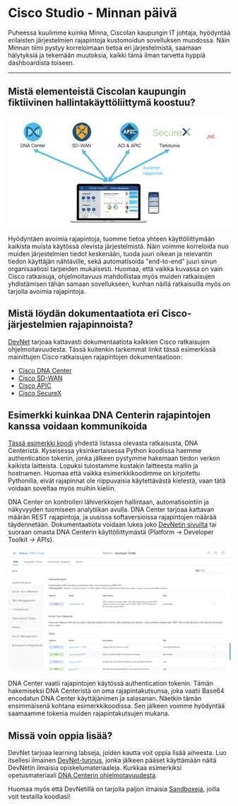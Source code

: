 # Cisco Studio - Minnan päivä

Puheessa kuulimme kuinka Minna, Ciscolan kaupungin IT johtaja, hyödyntää erilaisten järjestelmien rajapintoja kustomoidun sovelluksen muodossa. Näin Minnan tiimi pystyy korreloimaan tietoa eri järjestelmistä, saamaan hälytyksiä ja tekemään muutoksia, kaikki tämä ilman tarvetta hyppiä dashboardista toiseen.

---

## Mistä elementeistä Ciscolan kaupungin fiktiivinen hallintakäyttöliittymä koostuu?

![Sovelluksen elementit](./structure.png)

Hyödyntäen avoimia rajapintoja, tuomme tietoa yhteen käyttöliittymään kaikista muista käytössä olevista järjestelmistä. Näin voimme korreloida nuo muiden järjestelmien tiedot keskenään, tuoda juuri oikean ja relevantin tiedon käyttäjän nähtäville, sekä automatisoida "end-to-end" juuri sinun organisaatiosi tarpeiden mukaisesti. Huomaa, että vaikka kuvassa on vain Cisco ratkaisuja, ohjelmoitavuus mahdollistaa myös muiden ratkaisujen yhdistämisen tähän samaan sovellukseen, kunhan näillä ratkaisuilla myös on tarjolla avoimia rajapintoja.

## Mistä löydän dokumentaatiota eri Cisco-järjestelmien rajapinnoista?

[DevNet](https://developer.cisco.com) tarjoaa kattavasti dokumentaatiota kaikkien Cisco ratkaisujen ohjelmoitavuudesta. Tässä kuitenkin tarkemmat linkit tässä esimerkissä mainittujen Cisco ratkaisujen rajapintojen dokumentaatioon:
- [Cisco DNA Center](https://developer.cisco.com/docs/dna-center/#!cisco-dna-center-platform-overview)
- [Cisco SD-WAN](https://developer.cisco.com/docs/sdwan/#!introduction/cisco-sd-wan-vmanage-api)
- [Cisco APIC](https://developer.cisco.com/docs/aci/#!introduction)
- [Cisco SecureX](https://developer.cisco.com/site/security/)

## Esimerkki kuinkaa DNA Centerin rajapintojen kanssa voidaan kommunikoida

[Tässä esimerkki koodi](./dnacenter_apis.py) yhdestä listassa olevasta ratkaisusta, DNA Centeristä. Kyseisessa yksinkertaisessa Python koodissa haemme authentication tokenin, jonka jälkeen pystymme hakemaan tiedon verkon kaikista laitteista. Lopuksi tulostamme kustakin laitteesta mallin ja hostnamen. Huomaa että vaikka esimerkkikoodimme on kirjoitettu Pythonilla, eivät rajapinnat ole riippuvaisia käytettävästä kielestä, vaan tätä voidaan soveltaa myös muihin kieliin.

DNA Center on kontrolleri lähiverkkojen hallintaan, automatisointiin ja näkyvyyden tuomiseen analytiikan avulla.
DNA Center tarjoaa kattavan määrän REST rajapintoja, ja uusissa softaversioissa rajapintojen määrää täydennetään. Dokumentaatiota voidaan lukea joko [DevNetin sivuilta](https://developer.cisco.com/docs/dna-center/#!cisco-dna-center-platform-overview) tai suoraan omasta DNA Centerin käyttöliittymästä (Platform -> Developer Toolkit -> APIs).

![DNA Center API dokumentaatio](dnac_api_documentation.png)

DNA Center vaatii rajapintojen käytössä authentication tokenin. Tämän hakemiseksi DNA Centeristä on oma rajapintakutsunsa, joka vaatii Base64 encodatun DNA Center käyttäjänimen ja salasanan. Näetkin tämän ensimmäisenä kohtana esimerkkikoodissa. Sen jälkeen voimme hyödyntää saamaamme tokenia muiden rajapintakutsujen mukana.

## Missä voin oppia lisää?

DevNet tarjoaa learning labseja, joiden kautta voit oppia lisää aiheesta. Luo itsellesi ilmainen [DevNet-tunnus](https://developer.cisco.com), jonka jälkeen pääset käyttämään näitä DevNetin ilmaisia opiskelumateriaaleja. Kurkkaa esimerkiksi opetusmateriaali [DNA Centerin ohjelmotavuudesta](https://developer.cisco.com/learning/modules/dnac-rest-apis).

Huomaa myös että DevNetillä on tarjolla paljon ilmaisia [Sandboxeja](https://devnetsandbox.cisco.com/), joilla voit testailla koodiasi!
